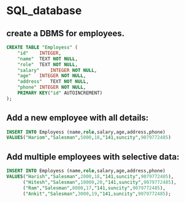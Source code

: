 # SQL_database

##  create a DBMS for employees.

```sql 
CREATE TABLE "Employess" (
	"id"	INTEGER,
	"name"	TEXT NOT NULL,
	"role"	TEXT NOT NULL,
	"salary"	INTEGER NOT NULL,
	"age"	INTEGER NOT NULL,
	"address"	TEXT NOT NULL,
	"phone"	INTEGER NOT NULL,
	PRIMARY KEY("id" AUTOINCREMENT)
);
```

## Add a new employee with all details:

```sql
INSERT INTO Employess (name,role,salary,age,address,phone)
VALUES("Hariom","Salesman",5000,18,"141,suncity",9079772485)
```
## Add multiple employees with selective data:

```sql
INSERT INTO Employess (name,role,salary,age,address,phone)
VALUES("Harish","Salesman",2000,18,"141,suncity",9079772485),
      ("Hitesh","Salesman",10000,20,"141,suncity",9079772485),
      ("Ram","Salesman",8000,17,"141,suncity",9079772485),
      ("Ankit","Salesman",3000,19,"141,suncity",9079772485);
```

